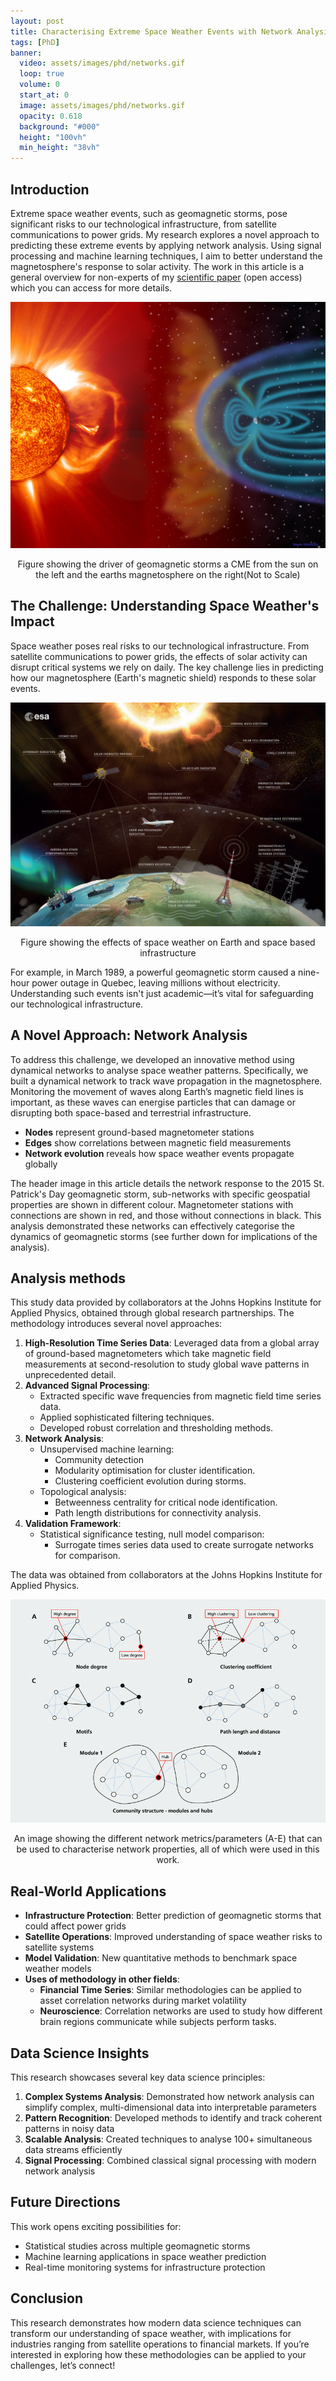 ```yaml
---
layout: post
title: Characterising Extreme Space Weather Events with Network Analysis
tags: [PhD]
banner:
  video: assets/images/phd/networks.gif
  loop: true
  volume: 0
  start_at: 0
  image: assets/images/phd/networks.gif
  opacity: 0.618
  background: "#000"
  height: "100vh"
  min_height: "38vh"
---
```


## Introduction

Extreme space weather events, such as geomagnetic storms, pose significant risks to our technological infrastructure, from satellite communications to power grids. My research explores a novel approach to predicting these extreme events by applying network analysis. Using signal processing and machine learning techniques, I aim to better understand the magnetosphere's response to solar activity. The work in this article is a general overview for non-experts of my [scientific paper](https://agupubs.onlinelibrary.wiley.com/doi/full/10.1029/2022JA031175) (open access) which you can access for more details. 

<p style="text-align: center;">
<img src="/assets/images/phd/cme.jpg" alt="Crepe">
<figcaption style="text-align: center;"> Figure showing the driver of geomagnetic storms a CME from the sun on the left and the earths magnetosphere on the right(Not to Scale)</figcaption>
</p>

## The Challenge: Understanding Space Weather's Impact

Space weather poses real risks to our technological infrastructure. From satellite communications to power grids, the effects of solar activity can disrupt critical systems we rely on daily. The key challenge lies in predicting how our magnetosphere (Earth's magnetic shield) responds to these solar events.

<p style="text-align: center;">
<img src="/assets/images/phd/space_weather_effects.jpg" alt="Crepe">
<figcaption style="text-align: center;"> Figure showing the effects of space weather on Earth and space based infrastructure</figcaption>
</p>

For example, in March 1989, a powerful geomagnetic storm caused a nine-hour power outage in Quebec, leaving millions without electricity. Understanding such events isn't just academic—it’s vital for safeguarding our technological infrastructure.

## A Novel Approach: Network Analysis

To address this challenge, we developed an innovative method using dynamical networks to analyse space weather patterns. Specifically, we built a dynamical network to track wave propagation in the magnetosphere. Monitoring the movement of waves along Earth’s magnetic field lines is important, as these waves can energise particles that can damage or disrupting both space-based and terrestrial infrastructure.

- **Nodes** represent ground-based magnetometer stations
- **Edges** show correlations between magnetic field measurements
- **Network evolution** reveals how space weather events propagate globally

The header image in this article details the network response to the 2015 St. Patrick's Day geomagnetic storm, sub-networks with specific geospatial properties are shown in different colour. Magnetometer stations with connections are shown in red, and those without connections in black. This analysis demonstrated these networks can effectively categorise the dynamics of geomagnetic storms (see further down for implications of the analysis).

## Analysis methods

This study  data provided by collaborators at the Johns Hopkins Institute for Applied Physics, obtained through global research partnerships. The methodology introduces several novel approaches:

1. **High-Resolution Time Series Data**: Leveraged data from a global array of ground-based magnetometers which take magnetic field measurements at second-resolution to study global wave patterns in unprecedented detail.
2. **Advanced Signal Processing**: 
   - Extracted specific wave frequencies from magnetic field time series data.
   - Applied sophisticated filtering techniques.
   - Developed robust correlation and thresholding methods.
3. **Network Analysis**:
   - Unsupervised machine learning:
      - Community detection
      - Modularity optimisation for cluster identification.
      - Clustering coefficient evolution during storms.
   - Topological analysis:
      - Betweenness centrality for critical node identification.
      - Path length distributions for connectivity analysis.
4. **Validation Framework**:
   - Statistical significance testing, null model comparison:
      - Surrogate times series data used to create surrogate networks for comparison. 

The data was obtained from collaborators at the Johns Hopkins Institute for Applied Physics.

<p style="text-align: center;">
<img src="/assets/images/phd/network_metrics.png" alt="Crepe">
  <figcaption style="text-align: center;">An image showing the different network metrics/parameters (A-E) that can be used to characterise network properties, all of which were used in this work.</figcaption>
</p>



## Real-World Applications

- **Infrastructure Protection**: Better prediction of geomagnetic storms that could affect power grids
- **Satellite Operations**: Improved understanding of space weather risks to satellite systems 
- **Model Validation**: New quantitative methods to benchmark space weather models
- **Uses of methodology in other fields**:
  - **Financial Time Series**: Similar methodologies can be applied to asset correlation networks during market volatility
  - **Neuroscience**: Correlation networks are used to study how different brain regions communicate while subjects perform tasks.

## Data Science Insights

This research showcases several key data science principles:

1. **Complex Systems Analysis**: Demonstrated how network analysis can simplify complex, multi-dimensional data into interpretable parameters
2. **Pattern Recognition**: Developed methods to identify and track coherent patterns in noisy data
3. **Scalable Analysis**: Created techniques to analyse 100+ simultaneous data streams efficiently
4. **Signal Processing**: Combined classical signal processing with modern network analysis

## Future Directions

This work opens exciting possibilities for:

- Statistical studies across multiple geomagnetic storms
- Machine learning applications in space weather prediction
- Real-time monitoring systems for infrastructure protection

## Conclusion

This research demonstrates how modern data science techniques can transform our understanding of space weather, with implications for industries ranging from satellite operations to financial markets. If you’re interested in exploring how these methodologies can be applied to your challenges, let’s connect!
 
